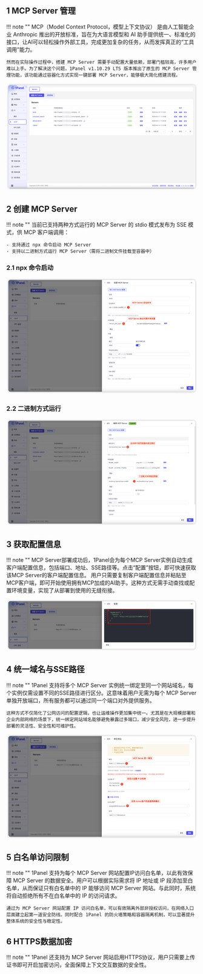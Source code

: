 ## 1 MCP Server 管理

!!! note ""
    MCP（Model Context Protocol，模型上下文协议） 是由人工智能企业 Anthropic 推出的开放标准，旨在为大语言模型和 AI 助手提供统一、标准化的接口，让AI可以轻松操作外部工具，完成更加复杂的任务，从而发挥真正的“工具调用”能力。

    然而在实际操作过程中，搭建 MCP Server 需要手动配置大量依赖，部署门槛较高，许多用户难以上手。为了解决这个问题，1Panel v1.10.29 LTS 版本推出了原生的 MCP Server 管理功能，该功能通过容器化方式实现一键部署 MCP Server，能够极大简化搭建流程。

![img.png](../../img/ai/mcp_list.png)

## 2 创建 MCP Server

!!! note ""
    当前已支持两种方式运行的 MCP Server 的 stdio 模式发布为 SSE 模式，供 MCP 客户端调用：
    
    - 支持通过 npx 命令启动 MCP Server
	- 支持以二进制方式运行 MCP Server（需将二进制文件挂载至容器中）

### 2.1 npx 命令启动

![img.png](../../img/ai/create_mcp_server.png)

### 2.2 二进制方式运行

![img.png](../../img/ai/mcp_binary.png)

## 3 获取配置信息

!!! note ""
    MCP Server部署成功后，1Panel会为每个MCP Server实例自动生成客户端配置信息，包括端口、地址、SSE路径等。点击“配置”按钮，即可快速获取该MCP Server的客户端配置信息。
    用户只需要复制客户端配置信息并粘贴至MCP客户端，即可开始使用拥有MCP加成的AI助手。这种方式无需手动查找或配置环境变量，实现了从部署到使用的无缝衔接。

![img.png](../../img/ai/mcp_server_config.png)

## 4 统一域名与SSE路径

!!! note ""
    1Panel 支持将多个 MCP Server 实例统一绑定至同一个网站域名，每个实例仅需设置不同的SSE路径进行区分。这意味着用户无需为每个 MCP Server 单独开放端口，所有服务都可以通过同一个端口对外提供服务。

    这种方式不仅简化了公网访问的配置逻辑，也让运维操作更加集中统一。尤其是在大规模部署和企业内部网络的场景下，统一绑定网站域名能够避免暴露过多端口，减少安全风险，进一步提升部署的灵活性、安全性和可维护性。

![img.png](../../img/ai/mcp_website.png)

## 5 白名单访问限制

!!! note ""
    1Panel 支持为每个 MCP Server 网站配置IP访问白名单，以此有效保障 MCP Server 的数据安全。用户可以根据实际需求将 IP 地址或 IP 段添加至白名单，从而保证只有白名单中的 IP 能够访问 MCP Server 网站。与此同时，系统将自动拒绝所有不在白名单中的 IP 的访问请求。

    通过为 MCP Server 网站配置 IP 访问白名单，可以有效隔离外部非授权访问，在网络入口层面建立起第一道安全防线。同时配合 1Panel 的防火墙策略和容器隔离机制，可以显著提升整体系统的安全性与稳定性。

## 6 HTTPS数据加密

!!! note ""
    1Panel 还支持为 MCP Server 网站启用HTTPS协议，用户只需要上传证书即可开启加密访问，全面保障上下文交互数据的安全性。
